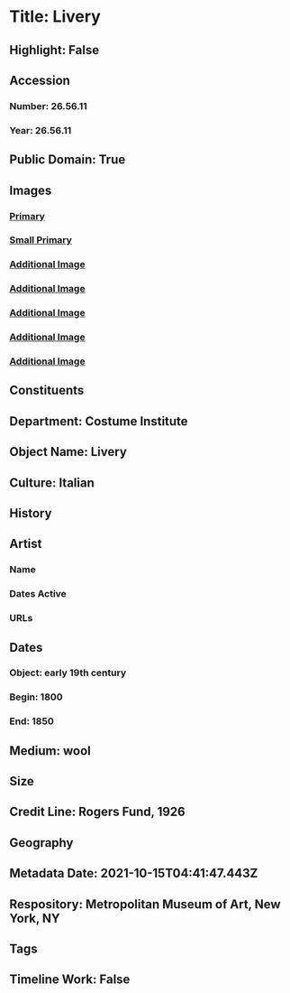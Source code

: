 # Title: Livery
## Highlight: False
## Accession
### Number: 26.56.11
### Year: 26.56.11
## Public Domain: True
## Images
### [Primary](https://images.metmuseum.org/CRDImages/ci/original/26.56.11_F.jpg)
### [Small Primary](https://images.metmuseum.org/CRDImages/ci/web-large/26.56.11_F.jpg)
### [Additional Image](https://images.metmuseum.org/CRDImages/ci/original/26.56.11_B.jpg)
### [Additional Image](https://images.metmuseum.org/CRDImages/ci/original/26.56.11_d.jpg)
### [Additional Image](https://images.metmuseum.org/CRDImages/ci/original/26.56.11_d2.jpg)
### [Additional Image](https://images.metmuseum.org/CRDImages/ci/original/26.56.11_d3.jpg)
### [Additional Image](https://images.metmuseum.org/CRDImages/ci/original/26.56.11_d4.jpg)
## Constituents
## Department: Costume Institute
## Object Name: Livery
## Culture: Italian
## History
## Artist
### Name
### Dates Active
### URLs
## Dates
### Object: early 19th century
### Begin: 1800
### End: 1850
## Medium: wool
## Size
## Credit Line: Rogers Fund, 1926
## Geography
## Metadata Date: 2021-10-15T04:41:47.443Z
## Respository: Metropolitan Museum of Art, New York, NY
## Tags
## Timeline Work: False
